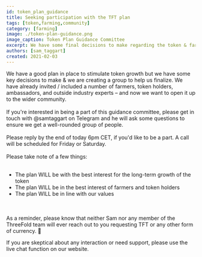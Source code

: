 ```yaml
---
id: token_plan_guidance
title: Seeking participation with the TFT plan
tags: [token,farming,community]
category: [farming]
image: ./token-plan-guidance.png
image_caption: Token Plan Guidance Committee
excerpt: We have some final decisions to make regarding the token & farming plan & we're calling for the community's help!
authors: [sam_taggart]
created: 2021-02-03
---
```


We have a good plan in place to stimulate token growth but we have some key decisions to make & we are creating a group to help us finalize. We have already invited / included a number of farmers, token holders, ambassadors, and outside industry experts – and now we want to open it up to the wider community.
<br/>
<br/>
If you're interested in being a part of this guidance committee, please get in touch with @samtaggart on Telegram and he will ask some questions to ensure we get a well-rounded group of people.
<br/>
<br/>
Please reply by the end of today 6pm CET, if you'd like to be a part. A call will be scheduled for Friday or Saturday.
<br/>
<br/>
Please take note of a few things:
<br/>
<br/>

- The plan WILL be with the best interest for the long-term growth of the token
- The plan WILL be in the best interest of farmers and token holders
- The plan WILL be in line with our values
<br/>
<br/>
As a reminder, please know that neither Sam nor any member of the ThreeFold team will ever reach out to you requesting TFT or any other form of currency. 🙏

If you are skeptical about any interaction or need support, please use the live chat function on our website.